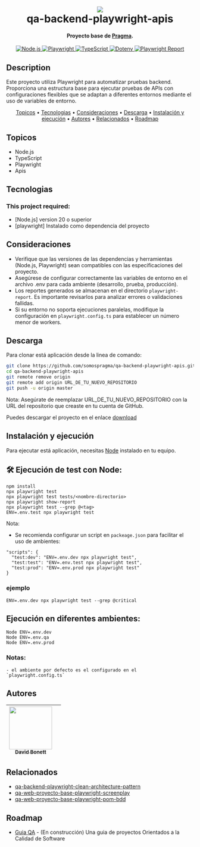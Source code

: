 <h1 align="center">
  <br>
  <a href="http://www.amitmerchant.com/electron-markdownify"><img src="https://f.hubspotusercontent20.net/hubfs/2829524/Copia%20de%20LOGOTIPO_original-2.png"></a>
  <br>
  qa-backend-playwright-apis
  <br>
</h1>

<h4 align="center">Proyecto base de <a href="https://github.com/karatelabs/karate" target="_blank">Pragma</a>.</h4>

<p align="center">
  <a href="https://nodejs.org/">
    <img src="https://img.shields.io/badge/Node.js-20+-green.svg" alt="Node.js">
  </a>
  <a href="https://playwright.dev/">
    <img src="https://img.shields.io/badge/Playwright-Testing_Tool-blue.svg" alt="Playwright">
  </a>
  <a href="https://www.typescriptlang.org/">
    <img src="https://img.shields.io/badge/TypeScript-Programming_Language-lightblue.svg" alt="TypeScript">
  </a>
  <a href="https://dotenv.org/">
    <img src="https://img.shields.io/badge/Dotenv-Environment_Variables-brightgreen.svg" alt="Dotenv">
  </a>
  <a href="https://github.com/microsoft/playwright">
    <img src="https://img.shields.io/badge/Playwright_Report-Reporting-orange.svg" alt="Playwright Report">
  </a>
</p>

## Description
Este proyecto utiliza Playwright para automatizar pruebas backend. Proporciona una estructura base para ejecutar pruebas de APIs con configuraciones flexibles que se adaptan a diferentes entornos mediante el uso de variables de entorno.


<p align="center">
  <a href="#topicos">Topicos</a> •
  <a href="#tecnologias">Tecnologias</a> •
  <a href="#consideraciones">Consideraciones</a> •
  <a href="#descarga">Descarga</a> •
  <a href="#instalación-y-ejecución">Instalación y ejecución</a> •
  <a href="#autores">Autores</a> •
  <a href="#relacionados">Relacionados</a> •
  <a href="#roadmap">Roadmap</a>
</p>


## Topicos

* Node.js
* TypeScript
* Playwright
* Apis

## Tecnologias
### This project required:
- [Node.js] version 20 o superior
- [playwright] Instalado como dependencia del proyecto
 

## Consideraciones
- Verifique que las versiones de las dependencias y herramientas (Node.js, Playwright) sean compatibles con las especificaciones del proyecto.
- Asegúrese de configurar correctamente las variables de entorno en el archivo .env para cada ambiente (desarrollo, prueba, producción).
- Los reportes generados se almacenan en el directorio   `playwright-report`. Es importante revisarlos para analizar errores o validaciones fallidas.
- Si su entorno no soporta ejecuciones paralelas, modifique la configuración en `playwright.config.ts` para establecer un número menor de workers.


## Descarga
Para clonar está aplicación desde la linea de comando:

```bash
git clone https://github.com/somospragma/qa-backend-playwright-apis.git
cd qa-backend-playwright-apis
git remote remove origin
git remote add origin URL_DE_TU_NUEVO_REPOSITORIO
git push -u origin master
```
Nota: Asegúrate de reemplazar URL_DE_TU_NUEVO_REPOSITORIO con la URL del repositorio que creaste en tu cuenta de GitHub.

Puedes descargar el proyecto en el enlace [download](https://github.com/somospragma/qa-backend-playwright-clean-architecture-pattern/archive/refs/heads/master.zip) 

## Instalación y ejecución

Para ejecutar está aplicación, necesitas [Node](https://nodejs.org/es) instalado en tu equipo.

##  🛠️ Ejecución de test con Node:
```
npm install
npx playwright test
npx playwright test tests/<nombre-directorio>
npx playwright show-report
npx playwright test --grep @<tag>
ENV=.env.test npx playwright test
```

Nota:

*   Se recomienda configurar un script en `packeage.json` para facilitar el uso de ambientes:
```
"scripts": {
  "test:dev": "ENV=.env.dev npx playwright test",
  "test:test": "ENV=.env.test npx playwright test",
  "test:prod": "ENV=.env.prod npx playwright test"
}
``` 



### ejemplo
```
ENV=.env.dev npx playwright test --grep @critical
```


## **Ejecución en diferentes ambientes:**
```
Node ENV=.env.dev
Node ENV=.env.qa
Node ENV=.env.prod
```
### Notas: 
    - el ambiente por defecto es el configurado en el `playwright.config.ts`


## Autores


| [<img src="https://avatars.githubusercontent.com/u/68761366?s=400&u=bb480144244c256aabbdebb801c17709fae5a904&v=4" width=115><br><sub>David Bonett</sub>](https://github.com/davito19) | | 
:------------------------------------------------------------------------------------------------------------------------------------------------------------------------------:|:---------------------------------------------------------------------------------------------------------------------------------------------------------------------------:|


## Relacionados

- [qa-backend-playwright-clean-architecture-pattern](https://github.com/somospragma/qa-backend-playwright-clean-architecture-pattern)
- [qa-web-proyecto-base-playwright-screenplay](https://github.com/somospragma/qa-web-proyecto-base-playwright-screenplay)
- [qa-web-proyecto-base-playwright-pom-bdd](https://github.com/somospragma/qa-web-proyecto-base-playwright-pom-bdd)


## Roadmap

- [Guia QA](https://github.com/amitmerchant1990/pomolectron) - (En construcción) Una guia de proyectos Orientados a la Calidad de Software

